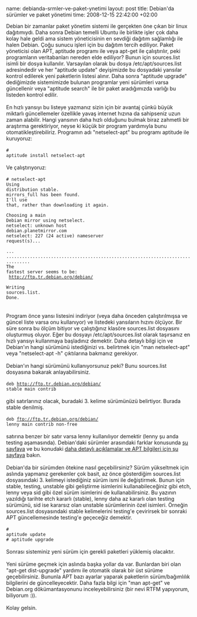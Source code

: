 name: debianda-srmler-ve-paket-ynetimi
layout: post
title: Debian'da sürümler ve paket yönetimi
time: 2008-12-15 22:42:00 +02:00

Debian bir zamanlar paket yönetim sistemi ile gerçekten öne çıkan bir linux dağıtımıydı. Daha sonra Debian temelli Ubuntu ile birlikte işler çok daha kolay hale geldi ama sistem yöneticisinin en sevdiği dağıtım sağlamlığı ile halen Debian. Çoğu sunucu işleri için bu dağıtım tercih ediliyor. Paket yöneticisi olan APT, aptitude programı ile veya apt-get ile çalıştırılır, peki programların veritabanları nereden elde ediliyor? Bunun için sources.list isimli bir dosya kullanılır. Varsayılan olarak bu dosya /etc/apt/sources.list adresindedir ve her "aptitude update" deyişimizde bu dosyadaki yansılar kontrol edilerek yeni paketlerin listesi alınır. Daha sonra "aptitude upgrade" dediğimizde sistemimizde bulunan programlar yeni sürümleri varsa güncellenir veya "aptitude search" ile bir paket aradığımızda varlığı bu listeden kontrol edilir.<br /><br />En hızlı yansıyı bu listeye yazmanız sizin için bir avantaj çünkü büyük miktarlı güncellemeler özellikle yavaş internet hızına da sahipseniz uzun zaman alabilir. Hangi yansının daha hızlı olduğunu bulmak biraz zahmetli bir araştırma gerektiriyor, neyse ki küçük bir program yardımıyla bunu otomatikleştirebiliriz. Programın adı "netselect-apt" bu programı aptitude ile kuruyoruz:<br /><br /><code># aptitude install netselect-apt</code><br /><br />Ve çalıştırıyoruz:<br /><br /><code># netselect-apt <br />Using distribution stable.<br />mirrors_full has been found.<br />I'll use that, rather than downloading it again.<br /><br />Choosing a main Debian mirror using netselect.<br />netselect: unknown host debian.planetmirror.com             <br />netselect: 227 (24 active) nameserver request(s)...   <br />...<br />...............................................................................<br />The fastest server seems to be:<br />        http://ftp.tr.debian.org/debian/<br /><br />Writing sources.list.<br />Done.<br /></code><br /><br />Program önce yansı listesini indiriyor (veya daha önceden çalıştırılmışsa ve güncel liste varsa onu kullanıyor) ve listedeki yansıların hızını ölçüyor. Bir süre sonra bu ölçüm bitiyor ve çalıştığınız klasöre sources.list dosyasını oluşturmuş oluyor. Eğer bu dosyayı /etc/apt/sources.list olarak taşırsanız en hızlı yansıyı kullanmaya başladınız demektir. Daha detaylı bilgi için ve Debian'ın hangi sürümünü istediğinizi vs. belirtmek için "man netselect-apt" veya "netselect-apt -h" çıktılarına bakmanız gerekiyor.<br /><br />Debian'ın hangi sürümünü kullanıyorsunuz peki? Bunu sources.list dosyasına bakarak anlayabilirsiniz. <br /><br /><code>deb http://ftp.tr.debian.org/debian/ stable main contrib</code><br /><br />gibi satırlarınız olacak, buradaki 3. kelime sürümünüzü belirtiyor. Burada stable denilmiş.<br /><br /><code>deb ftp://ftp.tr.debian.org/debian/ lenny main contrib non-free</code><br /><br />satırına benzer bir satır varsa lenny kullanılıyor demektir (lenny şu anda testing aşamasında). Debian'daki sürümler arasındaki farklar konusunda <a href="http://www.debian.org/releases/">şu sayfaya</a> ve bu konudaki <a href="http://www.debian.org/doc/FAQ/ch-choosing.en.html">daha detaylı açıklamalar ve APT bilgileri için şu sayfaya</a> bakın.<br /><br />Debian'da bir sürümden ötekine nasıl geçebilirsiniz? Sürüm yükseltmek için aslında yapmanız gerekenler çok basit, az önce gösterdiğim sources.list dosyasındaki 3. kelimeyi istediğiniz sürüm ismi ile değiştirmek. Bunun için stable, testing, unstable gibi geliştirme isimlerini kullanabileceğiniz gibi etch, lenny veya sid gibi özel sürüm isimlerini de kullanabilirsiniz. Bu yazının yazıldığı tarihte etch kararlı (stable), lenny daha az kararlı olan testing sürümünü, sid ise kararsız olan unstable sürümlerinin özel isimleri. Örneğin sources.list dosyasındaki stable kelimelerini testing'e çevirirsek bir sonraki APT güncellemesinde testing'e geçeceğiz demektir. <br /><br /><code># aptitude update<br /># aptitude upgrade </code><br /><br />Sonrası sisteminiz yeni sürüm için gerekli paketleri yüklemiş olacaktır.<br /><br />Yeni sürüme geçmek için aslında başka yollar da var. Bunlardan biri olan "apt-get dist-upgrade" yardımı ile otomatik olarak bir üst sürüme geçebilirsiniz. Bununla APT bazı ayarlar yaparak paketlerin sürüm/bağımlılık bilgilerini de güncelleyecektir. Daha fazla bilgi için "man apt-get" ve Debian.org dökümantasyonunu inceleyebilirsiniz (bir nevi RTFM yapıyorum, biliyorum :)).<br /><br />Kolay gelsin.
